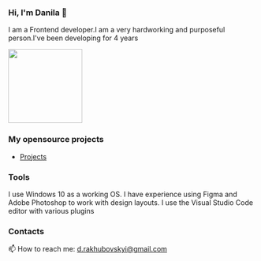 ### Hi, I'm Danila 👋
<p>I am a Frontend developer.I am a very hardworking and purposeful person.I've been developing for 4 years</p>


<p align='left'>
   <a href="https://github.com/DanyaGTx/github-readme-stats">
        <img height=150 src="https://github-readme-stats.vercel.app/api/top-langs/?username=DanyaGTx&layout=compact"/></a>
</p>

### My opensource projects
*  [Projects](https://danylo-rakhubvoskyi-portfolio.vercel.app/)



### Tools
I use Windows 10 as a working OS. I have experience using Figma and Adobe Photoshop to work with design layouts. I use the Visual Studio Code editor with various plugins

### Contacts
📫 How to reach me: <a href='mailto:d.rakhubovskyi@gmail.com'>d.rakhubovskyi@gmail.com</a>

